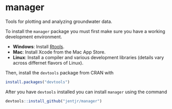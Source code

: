 # manager

Tools for plotting and analyzing groundwater data.  
  
To install the `manager` package you must first make sure you have a working 
development environment.  
* **Windows**: Install [Rtools](http://cran.r-project.org/bin/windows/Rtools/).  
* **Mac**: Install Xcode from the Mac App Store.  
* **Linux**: Install a compiler and various development libraries (details vary across differnet flavors of Linux).  

Then, install the `devtools` package from CRAN with 
```R
install.packages("devtools")
```

After you have `devtools` installed you can install `manager` using the command 
```R
devtools::install_github("jentjr/manager")
```